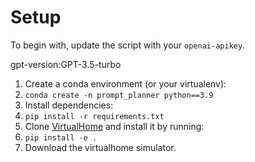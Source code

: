# Setup

To begin with, update the script with your `openai-apikey`. 

gpt-version:GPT-3.5-turbo

1. Create a conda environment (or your virtualenv):
2. `conda create -n prompt_planner python==3.9`
3. Install dependencies:
4. `pip install -r requirements.txt`
5. Clone [VirtualHome](https://github.com/xavierpuigf/virtualhome) and install it by running:
6. `pip install -e .`
7. Download the virtualhome simulator. 
